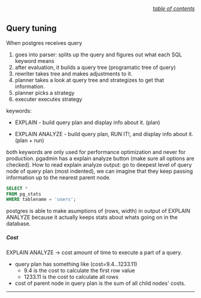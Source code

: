 ###### <div style="text-align:right">[table of contents](#table-of-contents)</div>

## Query tuning

When postgres receives query

1. goes into parser: splits up the query and figures out what each SQL keyword means
2. after evaluation, it builds a query tree (programatic tree of query)
3. rewriter takes tree and makes adjustments to it.
4. planner takes a look at query tree and strategizes to get that information.
5. planner picks a strategy
6. executer executes strategy

keywords:

- EXPLAIN - build query plan and display info about it. (plan)

- EXPLAIN ANALYZE - build query plan, RUN IT!, and display info about it. (plan + run)

both keywords are only used for performance optimization and never for production.
pgadmin has a explain analyze button (make sure all options are checked).
How to read explain analyze output:
go to deepest level of query node of query plan (most indented), we can imagine that they keep passing information up to the nearest parent node.

```SQL
SELECT *
FROM pg_stats
WHERE tablename = 'users';
```

postgres is able to make asumptions of (rows, width) in output of EXPLAIN ANALYZE because it actually keeps stats about whats going on in the database.

##### Cost

EXPLAIN ANALYZE -> cost
amount of time to execute a part of a query.

- query plan has something like (cost=9.4...1233.11)
  - 9.4 is the cost to calculate the first row value
  - 1233.11 is the cost to calculate all rows
- cost of parent node in query plan is the sum of all child nodes' costs.

---
